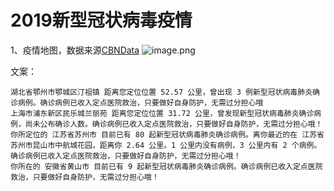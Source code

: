 # 2019新型冠状病毒疫情

1、疫情地图，数据来源[CBNData](https://z.cbndata.com/2019-nCoV/index.html)
![image.png](https://i.loli.net/2020/02/11/SesZNrU1PfiJD5t.png)

文案：
```
湖北省鄂州市鄂城区汀祖镇 距离您定位位置 52.57 公里，曾出现 3 例新型冠状病毒肺炎确诊病例。确诊病例已收入定点医院救治，只要做好自身防护，无需过分担心哦
上海市浦东新区民乐城兰丽苑 距离您定位位置 31.72 公里，曾发现新型冠状病毒肺炎确诊病例，尚未公布确诊人数。确诊病例已收入定点医院救治，只要做好自身防护，无需过分担心哦！
你所定位的 江苏省苏州市 目前已有 80 起新型冠状病毒肺炎确诊病例。离你最近的在 江苏省苏州市昆山市中航城花园，距离你 2.64 公里。1 公里内没有病例，3 公里内有 2 个病例。确诊病例已收入定点医院救治，只要做好自身防护，无需过分担心哦！
你所在的 安徽省黄山市 目前已有 9 起新型冠状病毒肺炎确诊病例。确诊病例已收入定点医院救治，只要做好自身防护，无需过分担心哦！
```